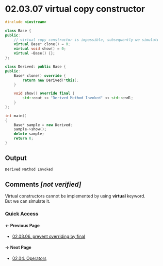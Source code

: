 # 02.03.07 virtual copy constructor

```cxx
#include <iostream>

class Base {
public:
    // virtual copy constructor is impossible, subsequently we simulate it
    virtual Base* clone() = 0;
    virtual void show() = 0;
    virtual ~Base() {};
};

class Derived: public Base {
public:
    Base* clone() override {
        return new Derived(*this);
    }

    void show() override final {
        std::cout << "Derived Method Invoked" << std::endl;
    }
};

int main()
{
    Base* sample = new Derived;
    sample->show();
    delete sample;
    return 0;
}

```

## Output

```txt
Derived Method Invoked
```

## Comments *[not verified]*

Virtual constructors cannot be implemented by using **virtual** keyword.  
But we can simulate it.

### Quick Access

<div class="previous_page pagination">

#### &#8592; Previous Page

* [02.03.06. prevent overriding by final](./../../02.object_oriented/03.polymorphism/06.final.md)

</div>
<div class="next_page pagination">

#### &#8594; Next Page

* [02.04. Operators](./../../02.object_oriented/04.operators/README.md)

</div>
